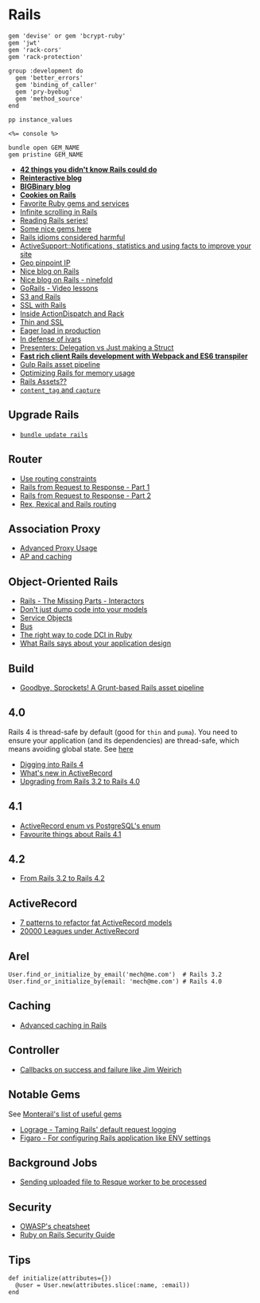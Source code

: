 # Rails

```
gem 'devise' or gem 'bcrypt-ruby'
gem 'jwt'
gem 'rack-cors'
gem 'rack-protection'

group :development do
  gem 'better_errors'
  gem 'binding_of_caller'
  gem 'pry-byebug'
  gem 'method_source'
end
```

```
pp instance_values

<%= console %>

bundle open GEM_NAME
gem pristine GEM_NAME
```

* [**42 things you didn't know Rails could do**](https://gist.github.com/xdite/3109315)
* [**Reinteractive blog**](https://www.reinteractive.net/blog)
* [**BIGBinary blog**](http://blog.bigbinary.com)
* [**Cookies on Rails**](http://blog.bigbinary.com/2013/03/19/cookies-on-rails.html)
* [Favorite Ruby gems and services](https://medium.com/@riklomas/89fb47341c05)
* [Infinite scrolling in Rails](http://www.sitepoint.com/infinite-scrolling-rails-practice/)
* [Reading Rails series!](http://monkeyandcrow.com/blog/reading_rails_how_does_message_verifier_work/)
* [Some nice gems here](http://www.22ideastreet.com/blog/2014/04/30/starting-on-an-existing-rails-project/)
* [Rails idioms considered harmful](http://jgaskins.org/blog/2014/5/18/rails-idioms-considered-harmful)
* [ActiveSupport::Notifications, statistics and using facts to improve your site](http://www.reinteractive.net/posts/141-activesupport-notifications-statistics-and-using-facts-to-improve-your-site)
* [Geo pinpoint IP](http://voiceofchunk.com/2014/07/12/getting-geolocal-with-pointpin/)
* [Nice blog on Rails](http://dev.mensfeld.pl/)
* [Nice blog on Rails - ninefold](https://ninefold.com/blog/)
* [GoRails - Video lessons](https://gorails.com/)
* [S3 and Rails](http://blog.littleblimp.com/post/53942611764/direct-uploads-to-s3-with-rails-paperclip-and)
* [SSL with Rails](http://collectiveidea.com/blog/archives/2010/11/29/ssl-with-rails/)
* [Inside ActionDispatch and Rack](http://pothibo.com/2013/11/ruby-on-rails-inside-actiondispatch-and-rack/)
* [Thin and SSL](http://makandracards.com/makandra/15903-using-thin-for-development-with-ssl)
* [Eager load in production](http://blog.arkency.com/2014/11/dont-forget-about-eager-load-when-extending-autoload/)
* [In defense of ivars](http://naildrivin5.com/blog/2014/02/09/a-defense-of-ivars-in-rails-controllers.html)
* [Presenters: Delegation vs Just making a Struct](http://technology.stitchfix.com/blog/2013/12/20/presenters-delegation-vs-structs/)
* [**Fast rich client Rails development with Webpack and ES6 transpiler**](http://www.railsonmaui.com/blog/2014/10/02/integrating-webpack-and-the-es6-transpiler-into-an-existing-rails-project/)
* [Gulp Rails asset pipeline](http://viget.com/extend/gulp-rails-asset-pipeline)
* [Optimizing Rails for memory usage](http://collectiveidea.com/blog/archives/2015/03/05/optimizing-rails-for-memory-usage-part-3-pluck-and-database-laziness/)
* [Rails Assets??](https://rails-assets.org/)
* [`content_tag` and `capture`](http://thepugautomatic.com/2013/06/helpers/)

## Upgrade Rails

* [`bundle update rails`](http://www.justinweiss.com/blog/2015/01/27/how-to-upgrade-to-rails-4-dot-2/)

## Router

* [Use routing constraints](http://viget.com/extend/using-routing-constraints-to-root-your-app)
* [Rails from Request to Response - Part 1](http://andrewberls.com/blog/post/rails-from-request-to-response-part-1--introduction)
* [Rails from Request to Response - Part 2](http://andrewberls.com/blog/post/rails-from-request-to-response-part-2--routing)
* [Rex, Rexical and Rails routing](http://blog.bigbinary.com/2013/02/01/rex-rexical-and-rails-routing.html)

## Association Proxy
* [Advanced Proxy Usage](http://pivotallabs.com/advanced-proxy-usage-part-i/)
* [AP and caching](http://www.elevatedcode.com/2007/03/16/rails-association-proxies-and-caching.html)



## Object-Oriented Rails

* [Rails - The Missing Parts - Interactors](http://eng.joingrouper.com/blog/2014/03/03/rails-the-missing-parts-interactors)
* [Don't just dump code into your models](http://blog.sensible.io/2014/04/19/don-t-just-dump-code-into-your-models.html)
* [Service Objects](http://brewhouse.io/blog/2014/04/30/gourmet-service-objects.html)
* [Bus](https://github.com/minio-sk/bus)
* [The right way to code DCI in Ruby](http://mikepackdev.com/blog_posts/24-the-right-way-to-code-dci-in-ruby)
* [What Rails says about your application design](http://naildrivin5.com/blog/2014/03/07/what-rails-says-about-your-application-design.html)

## Build

* [Goodbye, Sprockets! A Grunt-based Rails asset pipeline](http://blog.pedago.com/2014/01/21/goodbye-sprockets-a-grunt-based-rails-asset-pipeline/)

## 4.0

Rails 4 is thread-safe by default (good for `thin` and `puma`). You need to ensure your application (and its dependencies) are thread-safe, which means avoiding global state. See [here](http://tenderlovemaking.com/2012/06/18/removing-config-threadsafe.html)

* [Digging into Rails 4](http://code.tutsplus.com/tutorials/digging-into-rails-4--net-31255)
* [What's new in ActiveRecord](http://blog.remarkablelabs.com/2012/12/what-s-new-in-active-record-rails-4-countdown-to-2013)
* [Upgrading from Rails 3.2 to Rails 4.0](http://dev.mensfeld.pl/2013/07/upgrading-to-rails-4-0-from-rails-3-2-test-case-part-ii-assets-models/#initialize)

## 4.1

* [ActiveRecord enum vs PostgreSQL's enum](http://www.postgresql.org/docs/9.2/static/datatype-enum.html)
* [Favourite things about Rails 4.1](http://www.reinteractive.net/posts/177-my-favourite-things-about-rails-4-1)

## 4.2

* [From Rails 3.2 to Rails 4.2](http://technology.customink.com/blog/2014/09/16/from-rails-3.2-to-4.2/?utm_source=rubyweekly&utm_medium=email)

## ActiveRecord

* [7 patterns to refactor fat ActiveRecord models](http://blog.codeclimate.com/blog/2012/10/17/7-ways-to-decompose-fat-activerecord-models/)
* [20000 Leagues under ActiveRecord](http://blog.codeship.com/20000-leagues-under-active-record/)

## Arel

```
User.find_or_initialize_by_email('mech@me.com')  # Rails 3.2
User.find_or_initialize_by(email: 'mech@me.com') # Rails 4.0
```

## Caching

* [Advanced caching in Rails](http://hawkins.io/2012/07/advanced_caching_revised/)

## Controller

* [Callbacks on success and failure like Jim Weirich](http://janjiss.github.io/blog/2014/05/14/callbacks-and-ruby/)


## Notable Gems

See [Monterail's list of useful gems](https://github.com/monterail/guidelines/blob/master/gems.md)

* [Lograge - Taming Rails' default request logging](https://github.com/roidrage/lograge)
* [Figaro - For configuring Rails application like ENV settings](https://github.com/laserlemon/figaro)

## Background Jobs

* [Sending uploaded file to Resque worker to be processed](http://stackoverflow.com/questions/6977968/sending-uploaded-file-to-resque-worker-to-be-processed)

## Security

* [OWASP's cheatsheet](https://www.owasp.org/index.php/Ruby_on_Rails_Cheatsheet)
* [Ruby on Rails Security Guide](http://guides.rubyonrails.org/security.html)

## Tips

```
def initialize(attributes={})
  @user = User.new(attributes.slice(:name, :email))
end
```